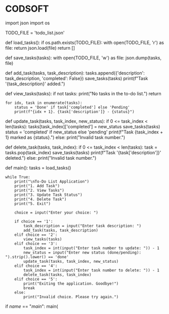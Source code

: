 # CODSOFT
import json
import os

TODO_FILE = 'todo_list.json'

def load_tasks():
    if os.path.exists(TODO_FILE):
        with open(TODO_FILE, 'r') as file:
            return json.load(file)
    return []

def save_tasks(tasks):
    with open(TODO_FILE, 'w') as file:
        json.dump(tasks, file)

def add_task(tasks, task_description):
    tasks.append({'description': task_description, 'completed': False})
    save_tasks(tasks)
    print(f"Task '{task_description}' added.")

def view_tasks(tasks):
    if not tasks:
        print("No tasks in the to-do list.")
        return

    for idx, task in enumerate(tasks):
        status = 'Done' if task['completed'] else 'Pending'
        print(f"{idx + 1}. {task['description']} - {status}")

def update_task(tasks, task_index, new_status):
    if 0 <= task_index < len(tasks):
        tasks[task_index]['completed'] = new_status
        save_tasks(tasks)
        status = 'completed' if new_status else 'pending'
        print(f"Task {task_index + 1} marked as {status}.")
    else:
        print("Invalid task number.")

def delete_task(tasks, task_index):
    if 0 <= task_index < len(tasks):
        task = tasks.pop(task_index)
        save_tasks(tasks)
        print(f"Task '{task['description']}' deleted.")
    else:
        print("Invalid task number.")

def main():
    tasks = load_tasks()

    while True:
        print("\nTo-Do List Application")
        print("1. Add Task")
        print("2. View Tasks")
        print("3. Update Task Status")
        print("4. Delete Task")
        print("5. Exit")

        choice = input("Enter your choice: ")

        if choice == '1':
            task_description = input("Enter task description: ")
            add_task(tasks, task_description)
        elif choice == '2':
            view_tasks(tasks)
        elif choice == '3':
            task_index = int(input("Enter task number to update: ")) - 1
            new_status = input("Enter new status (done/pending): ").strip().lower() == 'done'
            update_task(tasks, task_index, new_status)
        elif choice == '4':
            task_index = int(input("Enter task number to delete: ")) - 1
            delete_task(tasks, task_index)
        elif choice == '5':
            print("Exiting the application. Goodbye!")
            break
        else:
            print("Invalid choice. Please try again.")

if _name_ == "_main_":
    main(
